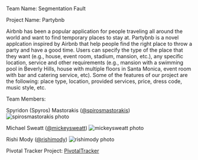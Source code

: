 Team Name: Segmentation Fault

Project Name: Partybnb

Airbnb has been a popular application for people traveling all around the world and
want to find temporary places to stay at. Partybnb is a novel applcation inspired by
Airbnb that help people find the right place to throw a party and have a good time.
Users can specify the type of the place that they want (e.g., house, event room, stadium,
mansion, etc.), any specific location, service and other requirements (e.g., mansion 
with a swimming pool in Beverly Hills, house with multiple floors in Santa Monica, 
event room with bar and catering service, etc). Some of the features of our project 
are the following: place type, location, provided services, price, dress code, music
style, etc.

Team Members: 

Spyridon (Spyros) Mastorakis ([@spirosmastorakis](https://github.com/spirosmastorakis))
![spirosmastorakis photo](https://avatars1.githubusercontent.com/u/4086215?v=3&s=460)
              
Michael Sweatt ([@mickeysweatt](https://github.com/mickeysweatt))
![mickeysweatt photo](https://avatars3.githubusercontent.com/u/3508749?v=3&s=460)
              
Rishi Mody ([@rishimody](https://github.com/rishimody))
![rishimody photo](https://avatars1.githubusercontent.com/u/9438116?v=3&s=460)

Pivotal Tracker Project: 
[PivotalTracker](https://www.pivotaltracker.com/n/projects/1446784)

